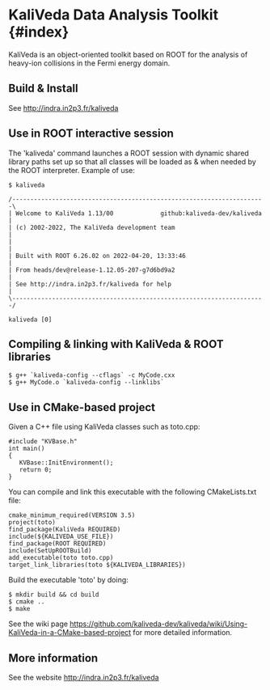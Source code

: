 # KaliVeda Data Analysis Toolkit {#index}

KaliVeda is an object-oriented toolkit based on ROOT for the analysis of heavy-ion collisions in the Fermi energy domain.

## Build & Install

See http://indra.in2p3.fr/kaliveda

## Use in ROOT interactive session

The 'kaliveda' command launches a ROOT session with dynamic shared library paths set up so that all classes will be loaded as & when needed by the ROOT interpreter. Example of use:

    $ kaliveda
    
    /----------------------------------------------------------------------\
    | Welcome to KaliVeda 1.13/00             github:kaliveda-dev/kaliveda |
    | (c) 2002-2022, The KaliVeda development team                         |
    |                                                                      |
    | Built with ROOT 6.26.02 on 2022-04-20, 13:33:46                      |
    | From heads/dev@release-1.12.05-207-g7d6bd9a2                         |
    | See http://indra.in2p3.fr/kaliveda for help                          |
    \----------------------------------------------------------------------/
 
    kaliveda [0] 

## Compiling & linking with KaliVeda & ROOT libraries

    $ g++ `kaliveda-config --cflags` -c MyCode.cxx
    $ g++ MyCode.o `kaliveda-config --linklibs` 

## Use in CMake-based project

Given a C++ file using KaliVeda classes such as toto.cpp:

    #include "KVBase.h"
    int main()
    {
       KVBase::InitEnvironment();
       return 0;
    }

You can compile and link this executable with the following CMakeLists.txt file:

    cmake_minimum_required(VERSION 3.5)
    project(toto)
    find_package(KaliVeda REQUIRED)
    include(${KALIVEDA_USE_FILE})
    find_package(ROOT REQUIRED)
    include(SetUpROOTBuild)
    add_executable(toto toto.cpp)
    target_link_libraries(toto ${KALIVEDA_LIBRARIES})

Build the executable 'toto' by doing:

    $ mkdir build && cd build
    $ cmake ..
    $ make

See the wiki page https://github.com/kaliveda-dev/kaliveda/wiki/Using-KaliVeda-in-a-CMake-based-project for more detailed information.

## More information

See the website http://indra.in2p3.fr/kaliveda


